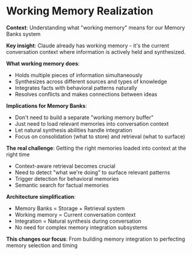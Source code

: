 # Working Memory Realization

**Context**: Understanding what "working memory" means for our Memory Banks system

**Key insight**: Claude already has working memory - it's the current conversation context where information is actively held and synthesized.

**What working memory does**:
- Holds multiple pieces of information simultaneously
- Synthesizes across different sources and types of knowledge
- Integrates facts with behavioral patterns naturally
- Resolves conflicts and makes connections between ideas

**Implications for Memory Banks**:
- Don't need to build a separate "working memory buffer"
- Just need to load relevant memories into conversation context
- Let natural synthesis abilities handle integration
- Focus on consolidation (what to store) and retrieval (what to surface)

**The real challenge**: Getting the right memories loaded into context at the right time
- Context-aware retrieval becomes crucial
- Need to detect "what we're doing" to surface relevant patterns
- Trigger detection for behavioral memories
- Semantic search for factual memories

**Architecture simplification**:
- Memory Banks = Storage + Retrieval system
- Working memory = Current conversation context
- Integration = Natural synthesis during conversation
- No need for complex memory integration subsystems

**This changes our focus**: From building memory integration to perfecting memory selection and timing
